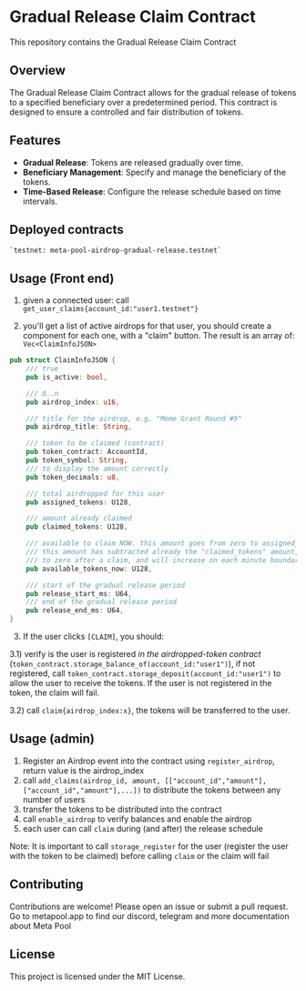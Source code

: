 # Gradual Release Claim Contract

This repository contains the Gradual Release Claim Contract

## Overview

The Gradual Release Claim Contract allows for the gradual release of tokens to a specified beneficiary over a predetermined period. This contract is designed to ensure a controlled and fair distribution of tokens.

## Features

- **Gradual Release**: Tokens are released gradually over time.
- **Beneficiary Management**: Specify and manage the beneficiary of the tokens.
- **Time-Based Release**: Configure the release schedule based on time intervals.

## Deployed contracts

    `testnet: meta-pool-airdrop-gradual-release.testnet`

## Usage (Front end)

1) given a connected user: call `get_user_claims{account_id:"user1.testnet"}`

2) you'll get a list of active airdrops for that user, you should create a component for each one, with a "claim" button.
The result is an array of: `Vec<ClaimInfoJSON>`
```rust
pub struct ClaimInfoJSON {
    /// true
    pub is_active: bool,

    /// 0..n
    pub airdrop_index: u16,

    /// title for the airdrop, e.g. "Meme Grant Round #9"
    pub airdrop_title: String,

    /// token to be claimed (contract)
    pub token_contract: AccountId,
    pub token_symbol: String,
    /// to display the amount correctly
    pub token_decimals: u8,

    /// total airdropped for this user
    pub assigned_tokens: U128,

    /// amount already claimed
    pub claimed_tokens: U128,

    /// available to claim NOW. this amount goes from zero to assigned_tokens during the gradual release
    /// this amount has subtracted already the "claimed_tokens" amount, and so, this amount will be reset
    /// to zero after a claim, and will increase on each minute boundary until release_end_ms
    pub available_tokens_now: U128,

    /// start of the gradual release period
    pub release_start_ms: U64,
    /// end of the gradual release period
    pub release_end_ms: U64,
}
```
3) If the user clicks `[CLAIM]`, you should:

3.1) verify is the user is registered *in the airdropped-token contract* (`token_contract.storage_balance_of(account_id:"user1")`),
     if not registered, call `token_contract.storage_deposit(account_id:"user1")` to allow the user to receive the tokens.
     If the user is not registered in the token, the claim will fail.

3.2) call `claim{airdrop_index:x}`, the tokens will be transferred to the user.

## Usage (admin)

1) Register an Airdrop event into the contract using `register_airdrop`, return value is the airdrop_index
2) call `add_claims(airdrop_id, amount, [["account_id","amount"],["account_id","amount"],...])` to distribute the tokens between any number of users
3) transfer the tokens to be distributed into the contract
4) call `enable_airdrop` to verify balances and enable the airdrop
5) each user can call `claim` during (and after) the release schedule

Note: It is important to call `storage_register` for the user (register the user with the token to be claimed)
before calling `claim` or the claim will fail

## Contributing

Contributions are welcome! Please open an issue or submit a pull request.
Go to metapool.app to find our discord, telegram and more documentation about Meta Pool

## License

This project is licensed under the MIT License.